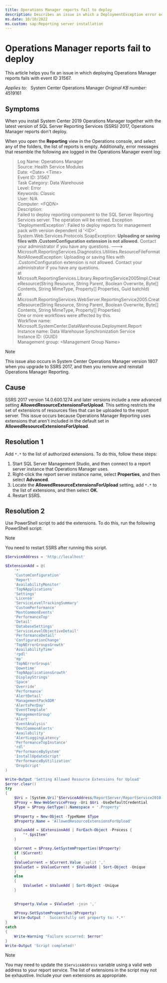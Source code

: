 ```yaml
---
title: Operations Manager reports fail to deploy
description: Describes an issue in which a DeploymentException error occurs when you deploy Operations Manager reports together with SQL Server Reporting Services.
ms.date: 10/10/2022
ms.custom: sap:Reporting server installation
---
```

# Operations Manager reports fail to deploy

This article helps you fix an issue in which deploying Operations Manager reports fails with event ID 31567.

_Applies to:_ &nbsp; System Center Operations Manager
_Original KB number:_ &nbsp; 4519161

## Symptoms

When you install System Center 2019 Operations Manager together with the latest version of SQL Server Reporting Services (SSRS) 2017, Operations Manager reports don't deploy.

When you open the **Reporting** view in the Operations console, and select any of the folders, the list of reports is empty. Additionally, error messages that resemble the following are logged in the Operations Manager event log:

> Log Name:      Operations Manager  
Source:        Health Service Modules  
Date:          \<Date> \<Time>  
Event ID:      31567  
Task Category: Data Warehouse  
Level:         Error  
Keywords:      Classic  
User:          N/A  
Computer:      \<FQDN>  
Description:  
Failed to deploy reporting component to the SQL Server Reporting Services server. The operation will be retried.
Exception 'DeploymentException': Failed to deploy reports for management pack with version dependent id '\<ID>'. System.Web.Services.Protocols.SoapException: **Uploading or saving files with .CustomConfiguration extension is not allowed.** Contact your administrator if you have any questions. --->  
Microsoft.ReportingServices.Diagnostics.Utilities.ResourceFileFormatNotAllowedException: Uploading or saving files with .CustomConfiguration extension is not allowed. Contact your administrator if you have any questions.  
   at Microsoft.ReportingServices.Library.ReportingService2005Impl.CreateResource(String Resource, String Parent, Boolean Overwrite, Byte[] Contents, String MimeType, Property[] Properties, Guid batchId)  
   at Microsoft.ReportingServices.WebServer.ReportingService2005.CreateResource(String Resource, String Parent, Boolean Overwrite, Byte[] Contents, String MimeType, Property[] Properties)  
One or more workflows were affected by this.  
Workflow name: Microsoft.SystemCenter.DataWarehouse.Deployment.Report  
Instance name: Data Warehouse Synchronization Service  
Instance ID: {GUID}  
Management group: \<Management Group Name>

> [!NOTE]
> This issue also occurs in System Center Operations Manager version 1807 when you upgrade to SSRS 2017, and then you remove and reinstall Operations Manager Reporting.

## Cause

SSRS 2017 version 14.0.600.1274 and later versions include a new advanced setting **AllowedResourceExtensionsForUpload**. This setting restricts the set of extensions of resources files that can be uploaded to the report server. This issue occurs because Operations Manager Reporting uses extensions that aren't included in the default set in **AllowedResourceExtensionsForUpload**.

## Resolution 1

Add `*.*` to the list of authorized extensions. To do this, follow these steps:

1. Start SQL Server Management Studio, and then connect to a report server instance that Operations Manager uses.
2. Right-click the report server instance name, select **Properties**, and then select **Advanced**.
3. Locate the **AllowedResourceExtensionsForUpload** setting, add `*.*` to the list of extensions, and then select **OK**.
4. Restart SSRS.

## Resolution 2

Use PowerShell script to add the extensions. To do this, run the following PowerShell script:

> [!NOTE]
> You need to restart SSRS after running this script.

```powershell
$ServiceAddress = 'http://localhost'

$ExtensionAdd = @(
	'*'
	'CustomConfiguration'
	'Report'
	'AvailabilityMonitor'
	'TopNApplications'
	'Settings'
	'License'
	'ServiceLevelTrackingSummary'
	'CustomPerformance'
	'MostCommonEvents'
	'PerformanceTop'
	'Detail'
	'DatabaseSettings'
	'ServiceLevelObjectiveDetail'
	'PerformanceDetail'
	'ConfigurationChange'
	'TopNErrorGroupsGrowth'
	'AvailabilityTime'
	'rpdl'
	'mp'
	'TopNErrorGroups'
	'Downtime'
	'TopNApplicationsGrowth'
	'DisplayStrings'
	'Space'
	'Override'
	'Performance'
	'AlertDetail'
	'ManagementPackODR'
	'AlertsPerDay'
	'EventTemplate'
	'ManagementGroup'
	'Alert'
	'EventAnalysis'
	'MostCommonAlerts'
	'Availability'
	'AlertLoggingLatency'
	'PerformanceTopInstance'
	'rdl'
	'PerformanceBySystem'
	'InstallUpdateScript'
	'PerformanceByUtilization'
	'DropScript'
)

Write-Output 'Setting Allowed Resource Extensions for Upload'
$error.clear()
try
{
	$Uri = [System.Uri]"$ServiceAddress/ReportServer/ReportService2010.asmx"
	$Proxy = New-WebServiceProxy -Uri $Uri -UseDefaultCredential
	$Type = $Proxy.GetType().Namespace + '.Property'
	
	$Property = New-Object -TypeName $Type
	$Property.Name = 'AllowedResourceExtensionsForUpload'

	$ValueAdd = $ExtensionAdd | ForEach-Object -Process {
		"*.$psItem"
	}	

	$Current = $Proxy.GetSystemProperties($Property)
	if ($Current)
    {
	$ValueCurrent = $Current.Value -split ','
	$ValueSet = $ValueCurrent + $ValueAdd | Sort-Object -Unique
	}
	else
    {
        $ValueSet = $ValueAdd | Sort-Object -Unique
    }

	
	$Property.Value = $ValueSet -join ','
	
	$Proxy.SetSystemProperties($Property)
    Write-Output '  Successfully set property to: *.*'
}
catch
{
	Write-Warning "Failure occurred: $error"
}
Write-Output 'Script completed!'
```

> [!NOTE]
> You may need to update the `$ServiceAddress` variable using a valid web address to your report service. The list of extensions in the script may not be exhaustive. Include your own extensions as appropriate.
